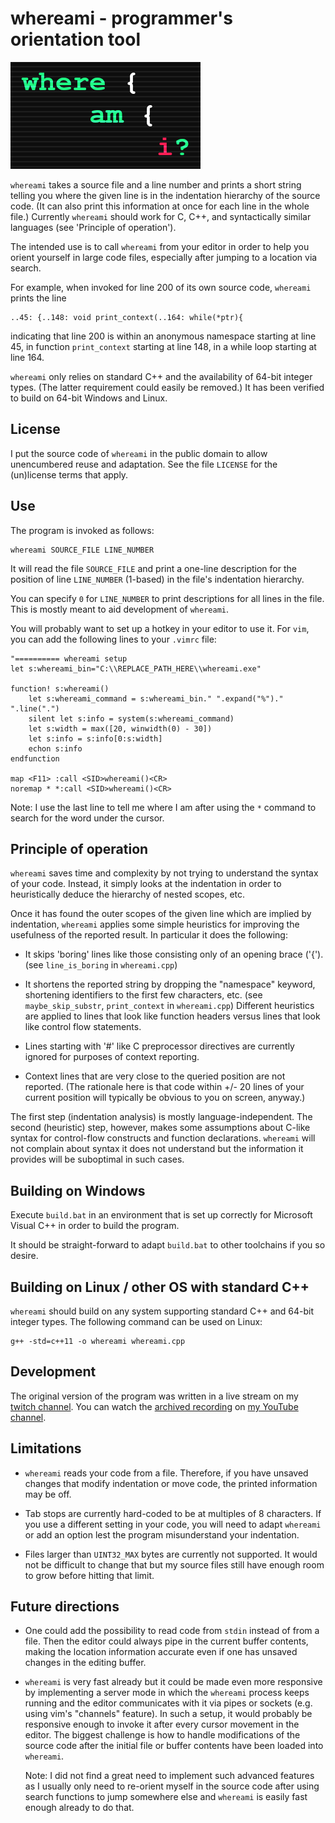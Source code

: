 # whereami - programmer's orientation tool

![whereami title graphics](https://github.com/edwinst/whereami/blob/master/whereami_title_304px.png?raw=true)

`whereami` takes a source file and a line number and prints a short string telling you where
the given line is in the indentation hierarchy of the source code. (It can also
print this information at once for each line in the whole file.) Currently
`whereami` should work for C, C++, and syntactically similar languages
(see 'Principle of operation').

The intended use is to call `whereami` from your editor in order to
help you orient yourself in large code files, especially after jumping
to a location via search.

For example, when invoked for line 200 of its own source code, `whereami` prints the line

    ..45: {..148: void print_context(..164: while(*ptr){

indicating that line 200 is within an anonymous namespace starting at line 45, in
function `print_context` starting at line 148, in a while loop starting at line 164.

`whereami` only relies on standard C++ and the availability of 64-bit integer types.
(The latter requirement could easily be removed.) It has been verified to build
on 64-bit Windows and Linux.

## License

I put the source code of `whereami` in the public domain to allow unencumbered reuse and
adaptation. See the file `LICENSE` for the (un)license terms that apply.

## Use

The program is invoked as follows:

    whereami SOURCE_FILE LINE_NUMBER

It will read the file `SOURCE_FILE` and print a one-line description for the position of
line `LINE_NUMBER` (1-based) in the file's indentation hierarchy.

You can specify `0` for `LINE_NUMBER` to print descriptions for all lines in the file.
This is mostly meant to aid development of `whereami`.

You will probably want to set up a hotkey in your editor to use it. For `vim`, you can
add the following lines to your `.vimrc` file:

    "========== whereami setup
    let s:whereami_bin="C:\\REPLACE_PATH_HERE\\whereami.exe"

    function! s:whereami()
        let s:whereami_command = s:whereami_bin." ".expand("%")." ".line(".")
        silent let s:info = system(s:whereami_command)
        let s:width = max([20, winwidth(0) - 30])
        let s:info = s:info[0:s:width]
        echon s:info
    endfunction

    map <F11> :call <SID>whereami()<CR>
    noremap * *:call <SID>whereami()<CR>

Note: I use the last line to tell me where I am after using the `*` command to search for
the word under the cursor. 

## Principle of operation

`whereami` saves time and complexity by not trying to understand the
syntax of your code. Instead, it simply looks at the indentation in order
to heuristically deduce the hierarchy of nested scopes, etc.

Once it has found the outer scopes of the given line which are implied by
indentation, `whereami` applies some simple heuristics for improving the
usefulness of the reported result. In particular it does the following:

* It skips 'boring' lines like those consisting only of an opening brace ('{').
  (see `line_is_boring` in `whereami.cpp`)

* It shortens the reported string by dropping the "namespace" keyword,
  shortening identifiers to the first few characters, etc.
  (see `maybe_skip_substr`, `print_context` in `whereami.cpp`)
  Different heuristics are applied to lines that look like function
  headers versus lines that look like control flow statements.

* Lines starting with '#' like C preprocessor directives are currently
  ignored for purposes of context reporting.

* Context lines that are very close to the queried position are not
  reported. (The rationale here is that code within +/- 20 lines of
  your current position will typically be obvious to you on screen,
  anyway.)

The first step (indentation analysis) is mostly language-independent.
The second (heuristic) step, however, makes some assumptions about
C-like syntax for control-flow constructs and function declarations.
`whereami` will not complain about syntax it does not understand but
the information it provides will be suboptimal in such cases.

## Building on Windows

Execute `build.bat` in an environment that is set up correctly for
Microsoft Visual C++ in order to build the program.

It should be straight-forward to adapt `build.bat` to other toolchains
if you so desire.

## Building on Linux / other OS with standard C++

`whereami` should build on any system supporting standard C++ and 64-bit integer types.
The following command can be used on Linux:

    g++ -std=c++11 -o whereami whereami.cpp

## Development

The original version of the program was written in a live stream on my
[twitch channel](https://www.twitch.tv/edwinst). You can watch the
[archived recording](https://youtu.be/vWOtwyDFxi8)
on [my YouTube channel](https://www.youtube.com/channel/UC2FDMyhLAoQM2HR8zY4m7hw).

## Limitations

* `whereami` reads your code from a file. Therefore, if you have unsaved changes
  that modify indentation or move code, the printed information may be off.

* Tab stops are currently hard-coded to be at multiples of 8 characters. If you use
  a different setting in your code, you will need to adapt `whereami` or add an
  option lest the program misunderstand your indentation.

* Files larger than `UINT32_MAX` bytes are currently not supported. It would not be
  difficult to change that but my source files still have enough room to grow
  before hitting that limit.

## Future directions

* One could add the possibility to read code from `stdin` instead of from a file.
  Then the editor could always pipe in the current buffer contents, making the
  location information accurate even if one has unsaved changes in the editing buffer.

* `whereami` is very fast already but it could be made even more responsive by
  implementing a server mode in which the `whereami` process keeps running and
  the editor communicates with it via pipes or sockets (e.g. using vim's "channels"
  feature). In such a setup, it would probably be responsive enough to
  invoke it after every cursor movement in the editor. The biggest challenge
  is how to handle modifications of the source code after the initial file or
  buffer contents have been loaded into `whereami`.

  Note: I did not find a great need to implement such advanced features as
  I usually only need to re-orient myself in the source code after using
  search functions to jump somewhere else and `whereami` is easily fast enough
  already to do that.
